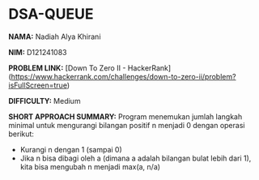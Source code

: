 # DSA-QUEUE
**NAMA:** Nadiah Alya Khirani

**NIM:** D121241083

**PROBLEM LINK:** [Down To Zero II - HackerRank] (https://www.hackerrank.com/challenges/down-to-zero-ii/problem?isFullScreen=true)

**DIFFICULTY:** Medium

**SHORT APPROACH SUMMARY:** Program menemukan jumlah langkah minimal untuk mengurangi bilangan positif n menjadi 0 dengan operasi berikut:
- Kurangi n dengan 1 (sampai 0)
- Jika n bisa dibagi oleh a (dimana a adalah bilangan bulat lebih dari 1), kita bisa mengubah n menjadi max(a, n/a)
